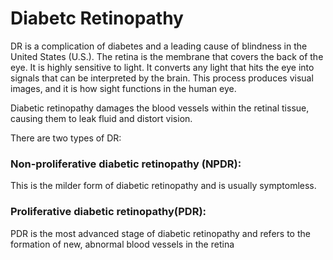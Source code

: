 # Diabetc Retinopathy

DR is a complication of diabetes and a leading cause of blindness in the United States (U.S.). The retina is the membrane that covers the back of the eye. It is highly sensitive to light. It converts any light that hits the eye into signals that can be interpreted by the brain. This process produces visual images, and it is how sight functions in the human eye.

Diabetic retinopathy damages the blood vessels within the retinal tissue, causing them to leak fluid and distort vision.

There are two types of DR:

### Non-proliferative diabetic retinopathy (NPDR): 
This is the milder form of diabetic retinopathy and is usually symptomless.
### Proliferative diabetic retinopathy(PDR): 
PDR is the most advanced stage of diabetic retinopathy and refers to the formation of new, abnormal blood vessels in the retina
